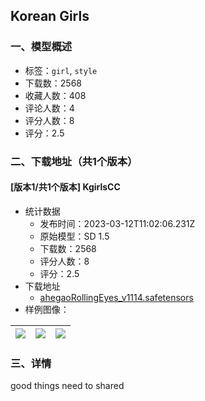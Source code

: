## Korean Girls
### 一、模型概述

- 标签：`girl`, `style`
- 下载数：2568
- 收藏人数：408
- 评论人数：4
- 评分人数：8
- 评分：2.5

### 二、下载地址（共1个版本）

#### [版本1/共1个版本] KgirlsCC

- 统计数据
  - 发布时间：2023-03-12T11:02:06.231Z
  - 原始模型：SD 1.5
  - 下载数：2568
  - 评分人数：8
  - 评分：2.5
- 下载地址
  - [ahegaoRollingEyes_v1114.safetensors](https://civitai.com/api/download/models/21727)
- 样例图像：

| <img src="https://image.civitai.com/xG1nkqKTMzGDvpLrqFT7WA/2828b033-4ad3-4496-33ca-969b163c6600/width=450/233803.jpeg" /> | <img src="https://image.civitai.com/xG1nkqKTMzGDvpLrqFT7WA/f6dff574-d6a6-447e-3961-51444402e100/width=450/233802.jpeg" /> | <img src="https://image.civitai.com/xG1nkqKTMzGDvpLrqFT7WA/acf72da1-e8b6-41e0-ead4-ab25dd014700/width=450/233801.jpeg" /> |
| ---- | ---- | ---- |


### 三、详情
<p>good things need to shared</p>
